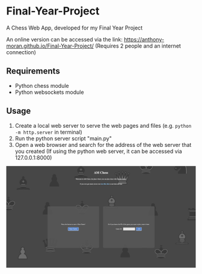 # Final-Year-Project
A Chess Web App, developed for my Final Year Project

An online version can be accessed via the link: https://anthony-moran.github.io/Final-Year-Project/
(Requires 2 people and an internet connection)

## Requirements
- Python chess module
- Python websockets module

## Usage
1. Create a local web server to serve the web pages and files (e.g. `python -m http.server` in terminal)
2. Run the python server script "main.py"
3. Open a web browser and search for the address of the web server that you created (If using the python web server, it can be accessed via 127.0.0.1:8000)

![The Index Page of the app](IndexPage.png)
